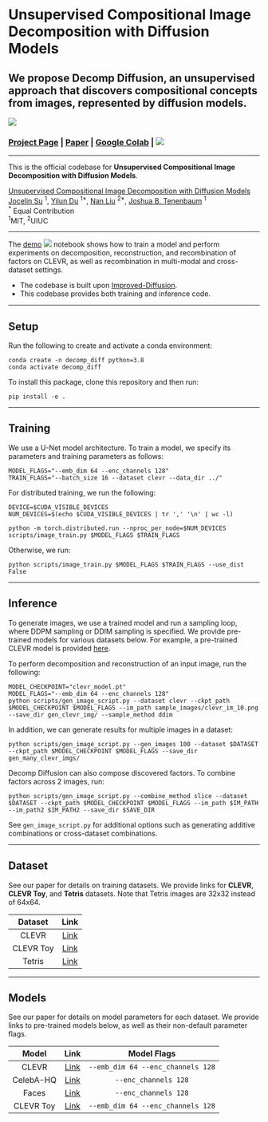 # Unsupervised Compositional Image Decomposition with Diffusion Models
## We propose Decomp Diffusion, an unsupervised approach that discovers compositional concepts from images, represented by diffusion models. 

![](sample_images/teaser_denoising.gif)


### [Project Page]() | [Paper]() | [Google Colab][composable-demo] | [![][colab]][composable-demo] 

<hr>

This is the official codebase for **Unsupervised Compositional Image Decomposition with Diffusion Models**.

[Unsupervised Compositional Image Decomposition with Diffusion Models]()
    <br>
    [Jocelin Su](https://github.com/jsu27) <sup>1</sup>,
    [Yilun Du](https://yilundu.github.io) <sup>1*</sup>,
    [Nan Liu](https://nanliu.io) <sup>2*</sup>,
    [Joshua B. Tenenbaum](https://mitibmwatsonailab.mit.edu/people/joshua-tenenbaum/) <sup>1</sup>
    <br>
    <sup>*</sup> Equal Contribution
    <br>
    <sup>1</sup>MIT, <sup>2</sup>UIUC
    <br>
   

[colab]: <https://colab.research.google.com/assets/colab-badge.svg>
[composable-demo]: <https://colab.research.google.com/drive/103YlXU0Pcfx7ndU2ZTozBy15fVzkhHyl?usp=sharing>

--------------------------------------------------------------------------------------------------------


The [demo](notebooks/demo.ipynb) [![][colab]][composable-demo] notebook shows how to train a model and perform experiments on decomposition, reconstruction, and recombination of factors on CLEVR, as well as recombination in multi-modal and cross-dataset settings. 

* The codebase is built upon [Improved-Diffusion](https://github.com/openai/improved-diffusion).
* This codebase provides both training and inference code.
--------------------------------------------------------------------------------------------------------

## Setup

Run the following to create and activate a conda environment:
```
conda create -n decomp_diff python=3.8
conda activate decomp_diff
```
To install this package, clone this repository and then run:

```
pip install -e .
```
--------------------------------------------------------------------------------------------------------

## Training

We use a U-Net model architecture. To train a model, we specify its parameters and training parameters as follows:
```
MODEL_FLAGS="--emb_dim 64 --enc_channels 128"
TRAIN_FLAGS="--batch_size 16 --dataset clevr --data_dir ../"
```

For distributed training, we run the following:
```
DEVICE=$CUDA_VISIBLE_DEVICES
NUM_DEVICES=$(echo $CUDA_VISIBLE_DEVICES | tr ',' '\n' | wc -l)

python -m torch.distributed.run --nproc_per_node=$NUM_DEVICES scripts/image_train.py $MODEL_FLAGS $TRAIN_FLAGS
```
Otherwise, we run:
```
python scripts/image_train.py $MODEL_FLAGS $TRAIN_FLAGS --use_dist False
```

--------------------------------------------------------------------------------------------------------

## Inference 

To generate images, we use a trained model and run a sampling loop, where DDPM sampling or DDIM sampling is specified. We provide pre-trained models for various datasets below. For example, a pre-trained CLEVR model is provided [here](https://www.dropbox.com/s/bqpc3ymstz9m05z/clevr_model.pt).

To perform decomposition and reconstruction of an input image, run the following:
```
MODEL_CHECKPOINT="clevr_model.pt"
MODEL_FLAGS="--emb_dim 64 --enc_channels 128"
python scripts/gen_image_script.py --dataset clevr --ckpt_path $MODEL_CHECKPOINT $MODEL_FLAGS --im_path sample_images/clevr_im_10.png --save_dir gen_clevr_img/ --sample_method ddim
```

In addition, we can generate results for multiple images in a dataset:
```
python scripts/gen_image_script.py --gen_images 100 --dataset $DATASET --ckpt_path $MODEL_CHECKPOINT $MODEL_FLAGS --save_dir gen_many_clevr_imgs/
```

Decomp Diffusion can also compose discovered factors. To combine factors across 2 images, run:
```
python scripts/gen_image_script.py --combine_method slice --dataset $DATASET --ckpt_path $MODEL_CHECKPOINT $MODEL_FLAGS --im_path $IM_PATH --im_path2 $IM_PATH2 --save_dir $SAVE_DIR 
```

See `gen_image_script.py` for additional options such as generating additive combinations or cross-dataset combinations.

--------------------------------------------------------------------------------------------------------


## Dataset
See our paper for details on training datasets. We provide links for **CLEVR**, **CLEVR Toy**, and **Tetris** datasets. Note that Tetris images are 32x32 instead of 64x64.

| Dataset | Link | 
| :---: | :---: | 
| CLEVR | [Link](https://www.dropbox.com/s/1uk59q8aembfirp/images_clevr.tar.gz)
| CLEVR Toy | [Link](https://www.dropbox.com/s/ajtvg1fmr2xec7b/clevr_toy.zip)
| Tetris | [Link](https://www.dropbox.com/s/l0wtsfzo6mzjxls/tetris_images_32.zip)

--------------------------------------------------------------------------------------------------------

## Models
See our paper for details on model parameters for each dataset. We provide links to pre-trained models below, as well as their non-default parameter flags.

| Model | Link | Model Flags
| :---: | :---: | :---: |
| CLEVR | [Link](https://www.dropbox.com/s/bqpc3ymstz9m05z/clevr_model.pt) | `--emb_dim 64 --enc_channels 128`
| CelebA-HQ | [Link](https://www.dropbox.com/s/687wuamoud4cs9x/celeb_model.pt) | `--enc_channels 128`
| Faces | [Link](https://www.dropbox.com/s/ia1ehqtpch4b2mz/faces_model.pt) | `--enc_channels 128`
| CLEVR Toy | [Link](https://www.dropbox.com/s/f90ogyqk7siedid/toy_model.pt) | `--emb_dim 64 --enc_channels 128`

<!-- 
## Citing our Paper

If you find our code useful for your research, please consider citing 

``` 

``` -->
